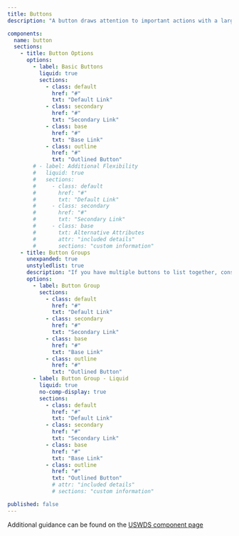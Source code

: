 ```yaml
---
title: Buttons
description: "A button draws attention to important actions with a large selectable surface."

components:
  name: button
  sections:
    - title: Button Options
      options:
        - label: Basic Buttons
          liquid: true
          sections:
            - class: default
              href: "#"
              txt: "Default Link"
            - class: secondary
              href: "#"
              txt: "Secondary Link"
            - class: base
              href: "#"
              txt: "Base Link"
            - class: outline
              href: "#"
              txt: "Outlined Button"
        # - label: Additional Flexibility
        #   liquid: true
        #   sections:
        #     - class: default
        #       href: "#"
        #       txt: "Default Link"
        #     - class: secondary
        #       href: "#"
        #       txt: "Secondary Link"
        #     - class: base
        #       txt: Alternative Attributes
        #       attr: "included details"
        #       sections: "custom information"
    - title: Button Groups
      unexpanded: true
      unstyledlist: true
      description: "If you have multiple buttons to list together, consider a button group. The default button group arranges each button as a separate element with a gap between them. On mobile devices, the buttons are arranged vertically."
      options:
        - label: Button Group
          sections:
            - class: default
              href: "#"
              txt: "Default Link"
            - class: secondary
              href: "#"
              txt: "Secondary Link"
            - class: base
              href: "#"
              txt: "Base Link"
            - class: outline
              href: "#"
              txt: "Outlined Button"
        - label: Button Group - Liquid
          liquid: true
          no-comp-display: true
          sections:
            - class: default
              href: "#"
              txt: "Default Link"
            - class: secondary
              href: "#"
              txt: "Secondary Link"
            - class: base
              href: "#"
              txt: "Base Link"
            - class: outline
              href: "#"
              txt: "Outlined Button"
              # attr: "included details"
              # sections: "custom information"

published: false   
---
```


Additional guidance can be found on the [USWDS component page](https://designsystem.digital.gov/components/button/)